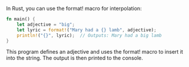 In Rust, you can use the format! macro for interpolation:

```rust
fn main() {
    let adjective = "big";
    let lyric = format!("Mary had a {} lamb", adjective);
    println!("{}", lyric);  // Outputs: Mary had a big lamb
}
```
This program defines an adjective and uses the format! macro to insert it into the string. The output is then printed to the console.
